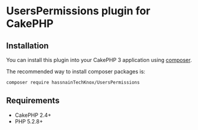 # UsersPermissions plugin for CakePHP

## Installation

You can install this plugin into your CakePHP 3 application using [composer](http://getcomposer.org).

The recommended way to install composer packages is:

```
composer require hassnainTechKnox/UsersPermissions
```
## Requirements
* CakePHP 2.4+
* PHP 5.2.8+